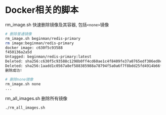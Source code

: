 # Docker相关的脚本

rm_image.sh 快速删除镜像及其容器, 包括`<none>`镜像

```bash
# 删除普通镜像
rm_image.sh beginman/redis-primary
rm image:beginman/redis-primary
docker image: c630f5c93588
f450136a2a5d
Untagged: beginman/redis-primary:latest
Deleted: sha256:c630f5c93588c1298b0ff4cd60ae1c4f8409fe37a0765edf306ed0c382d5a095
Deleted: sha256:1aadd1c0567a8ef588385988a78794f5a0a6f7f8bdd25fd4914b66f714be7792
删除成功!

# 删除none镜像
rm_image.sh none
...
```

rm_all_images.sh 删除所有镜像

```bash
./rm_all_images.sh
```

